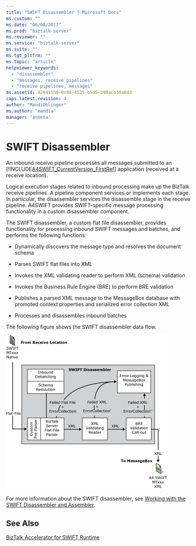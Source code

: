 ```yaml
---
title: "SWIFT Disassembler | Microsoft Docs"
ms.custom: ""
ms.date: "06/08/2017"
ms.prod: "biztalk-server"
ms.reviewer: ""
ms.service: "biztalk-server"
ms.suite: ""
ms.tgt_pltfrm: ""
ms.topic: "article"
helpviewer_keywords: 
  - "disassembler"
  - "messages, receive pipelines"
  - "receive pipelines, messages"
ms.assetid: 42641550-0c88-4535-b5d5-b90acb30a6d3
caps.latest.revision: 4
author: "MandiOhlinger"
ms.author: "mandia"
manager: "anneta"
---
```

# SWIFT Disassembler
An inbound receive pipeline processes all messages submitted to an [!INCLUDE[A4SWIFT_CurrentVersion_FirstRef](../../includes/a4swift-currentversion-firstref-md.md)] application (received at a receive location).  
  
 Logical execution stages related to inbound processing make up the BizTalk receive pipelines. A pipeline component services or implements each stage. In particular, the disassembler services the disassemble stage in the receive pipeline. A4SWIFT provides SWIFT-specific message processing functionality in a custom disassembler component.  
  
 The SWIFT disassembler, a custom flat file disassembler, provides functionality for processing inbound SWIFT messages and batches, and performs the following functions:  
  
-   Dynamically discovers the message type and resolves the document schema  
  
-   Parses SWIFT flat files into XML  
  
-   Invokes the XML validating reader to perform XML (schema) validation  
  
-   Invokes the Business Rule Engine (BRE) to perform BRE validation  
  
-   Publishes a parsed XML message to the MessageBox database with promoted context properties and serialized error collection XML  
  
-   Processes and disassembles inbound batches  
  
 The following figure shows the SWIFT disassembler data flow.  
  
 ![](../../adapters-and-accelerators/accelerator-swift/media/fsa-intro2.gif "FSA_Intro2")  
  
 For more information about the SWIFT disassembler, see [Working with the SWIFT Disassembler and Assembler](../../adapters-and-accelerators/accelerator-swift/working-with-the-swift-disassembler-and-assembler.md).  
  
## See Also  
 [BizTalk Accelerator for SWIFT Runtime](../../adapters-and-accelerators/accelerator-swift/biztalk-accelerator-for-swift-runtime.md)